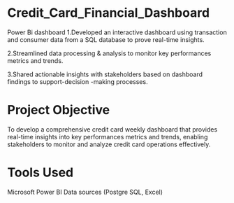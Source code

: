 # Credit_Card_Financial_Dashboard
Power Bi dashboard
1.Developed an interactive dashboard using transaction and consumer data from a SQL database to prove real-time insights.

2.Streamlined data processing & analysis to monitor key performances metrics and trends.

3.Shared actionable insights with stakeholders based on dashboard findings to support-decision -making processes.

# Project Objective
To develop a comprehensive credit card weekly dashboard that provides real-time insights into key performances metrics and trends, enabling stakeholders to monitor and analyze credit card operations effectively.

# Tools Used
Microsoft Power BI
Data sources (Postgre SQL, Excel)
